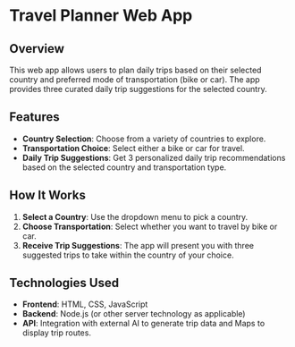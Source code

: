# Travel Planner Web App

## Overview

This web app allows users to plan daily trips based on their selected country and preferred mode of transportation (bike or car). The app provides three curated daily trip suggestions for the selected country.

## Features

- **Country Selection**: Choose from a variety of countries to explore.
- **Transportation Choice**: Select either a bike or car for travel.
- **Daily Trip Suggestions**: Get 3 personalized daily trip recommendations based on the selected country and transportation type.

## How It Works

1. **Select a Country**: Use the dropdown menu to pick a country.
2. **Choose Transportation**: Select whether you want to travel by bike or car.
3. **Receive Trip Suggestions**: The app will present you with three suggested trips to take within the country of your choice.

## Technologies Used

- **Frontend**: HTML, CSS, JavaScript
- **Backend**: Node.js (or other server technology as applicable)
- **API**: Integration with external AI to generate trip data and Maps to display trip routes.
